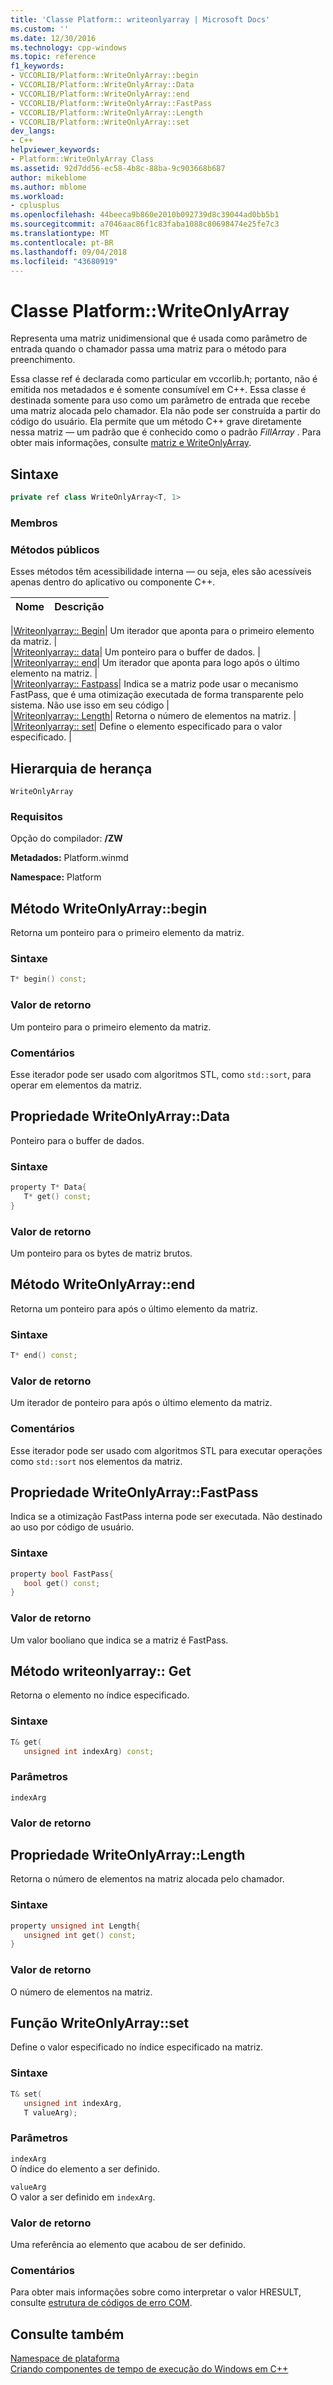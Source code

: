 ```yaml
---
title: 'Classe Platform:: writeonlyarray | Microsoft Docs'
ms.custom: ''
ms.date: 12/30/2016
ms.technology: cpp-windows
ms.topic: reference
f1_keywords:
- VCCORLIB/Platform::WriteOnlyArray::begin
- VCCORLIB/Platform::WriteOnlyArray::Data
- VCCORLIB/Platform::WriteOnlyArray::end
- VCCORLIB/Platform::WriteOnlyArray::FastPass
- VCCORLIB/Platform::WriteOnlyArray::Length
- VCCORLIB/Platform::WriteOnlyArray::set
dev_langs:
- C++
helpviewer_keywords:
- Platform::WriteOnlyArray Class
ms.assetid: 92d7dd56-ec58-4b8c-88ba-9c903668b687
author: mikeblome
ms.author: mblome
ms.workload:
- cplusplus
ms.openlocfilehash: 44beeca9b860e2010b092739d8c39044ad0bb5b1
ms.sourcegitcommit: a7046aac86f1c83faba1088c80698474e25fe7c3
ms.translationtype: MT
ms.contentlocale: pt-BR
ms.lasthandoff: 09/04/2018
ms.locfileid: "43680919"
---
```

# <a name="platformwriteonlyarray-class"></a>Classe Platform::WriteOnlyArray
Representa uma matriz unidimensional que é usada como parâmetro de entrada quando o chamador passa uma matriz para o método para preenchimento.  
  
 Essa classe ref é declarada como particular em vccorlib.h; portanto, não é emitida nos metadados e é somente consumível em C++. Essa classe é destinada somente para uso como um parâmetro de entrada que recebe uma matriz alocada pelo chamador. Ela não pode ser construída a partir do código do usuário. Ela permite que um método C++ grave diretamente nessa matriz — um padrão que é conhecido como o padrão *FillArray* . Para obter mais informações, consulte [matriz e WriteOnlyArray](../cppcx/array-and-writeonlyarray-c-cx.md).  
  
## <a name="syntax"></a>Sintaxe  
  
```cpp  
private ref class WriteOnlyArray<T, 1>  
```  
  
### <a name="members"></a>Membros  
  
### <a name="public-methods"></a>Métodos públicos  
 Esses métodos têm acessibilidade interna — ou seja, eles são acessíveis apenas dentro do aplicativo ou componente C++.  
  
|Nome|Descrição|  
|----------|-----------------|  

|[Writeonlyarray:: Begin](#begin)| Um iterador que aponta para o primeiro elemento da matriz. |  
|[Writeonlyarray:: data](#data)| Um ponteiro para o buffer de dados. |  
|[Writeonlyarray:: end](#end)| Um iterador que aponta para logo após o último elemento na matriz. |  
|[Writeonlyarray:: Fastpass](#fastpass)| Indica se a matriz pode usar o mecanismo FastPass, que é uma otimização executada de forma transparente pelo sistema. Não use isso em seu código |  
|[Writeonlyarray:: Length](#length)| Retorna o número de elementos na matriz. |  
|[Writeonlyarray:: set](#set)| Define o elemento especificado para o valor especificado. |  

  
## <a name="inheritance-hierarchy"></a>Hierarquia de herança  
 `WriteOnlyArray`  
  
### <a name="requirements"></a>Requisitos  
 Opção do compilador: **/ZW**  
  
 **Metadados:** Platform.winmd  
  
 **Namespace:** Platform  

## <a name="begin"></a>  Método WriteOnlyArray::begin
Retorna um ponteiro para o primeiro elemento da matriz.  
  
### <a name="syntax"></a>Sintaxe  
  
```cpp  
T* begin() const;  
```  
  
### <a name="return-value"></a>Valor de retorno  
 Um ponteiro para o primeiro elemento da matriz.  
  
### <a name="remarks"></a>Comentários  
 Esse iterador pode ser usado com algoritmos STL, como `std::sort`, para operar em elementos da matriz.  
  


## <a name="data"></a>  Propriedade WriteOnlyArray::Data
Ponteiro para o buffer de dados.  
  
### <a name="syntax"></a>Sintaxe  
  
```cpp  
property T* Data{  
   T* get() const;  
}  
```  
  
### <a name="return-value"></a>Valor de retorno  
 Um ponteiro para os bytes de matriz brutos.  
  


## <a name="end"></a>  Método WriteOnlyArray::end
Retorna um ponteiro para após o último elemento da matriz.  
  
### <a name="syntax"></a>Sintaxe  
  
```cpp  
T* end() const;  
```  
  
### <a name="return-value"></a>Valor de retorno  
 Um iterador de ponteiro para após o último elemento da matriz.  
  
### <a name="remarks"></a>Comentários  
 Esse iterador pode ser usado com algoritmos STL para executar operações como `std::sort` nos elementos da matriz.  
  


## <a name="fastpass"></a>  Propriedade WriteOnlyArray::FastPass
Indica se a otimização FastPass interna pode ser executada. Não destinado ao uso por código de usuário.  
  
### <a name="syntax"></a>Sintaxe  
  
```cpp  
property bool FastPass{  
   bool get() const;  
}  
```  
  
### <a name="return-value"></a>Valor de retorno  
 Um valor booliano que indica se a matriz é FastPass.  
  


## <a name="get"></a>  Método writeonlyarray:: Get
Retorna o elemento no índice especificado.  
  
### <a name="syntax"></a>Sintaxe  
  
```cpp  
T& get(  
   unsigned int indexArg) const;  
```  
  
### <a name="parameters"></a>Parâmetros  
 `indexArg`  
  
### <a name="return-value"></a>Valor de retorno  
  


## <a name="length"></a>  Propriedade WriteOnlyArray::Length
Retorna o número de elementos na matriz alocada pelo chamador.  
  
### <a name="syntax"></a>Sintaxe  
  
```cpp  
property unsigned int Length{  
   unsigned int get() const;  
}  
```  
  
### <a name="return-value"></a>Valor de retorno  
 O número de elementos na matriz.  
  


## <a name="set"></a>  Função WriteOnlyArray::set
Define o valor especificado no índice especificado na matriz.  
  
### <a name="syntax"></a>Sintaxe  
  
```cpp  
T& set(  
   unsigned int indexArg,  
   T valueArg);  
```  
  
### <a name="parameters"></a>Parâmetros  
 `indexArg`  
 O índice do elemento a ser definido.  
  
 `valueArg`  
 O valor a ser definido em `indexArg`.  
  
### <a name="return-value"></a>Valor de retorno  
 Uma referência ao elemento que acabou de ser definido.  
  

  
### <a name="remarks"></a>Comentários  
 Para obter mais informações sobre como interpretar o valor HRESULT, consulte [estrutura de códigos de erro COM](/windows/desktop/com/structure-of-com-error-codes).  
  
  
## <a name="see-also"></a>Consulte também  
 [Namespace de plataforma](platform-namespace-c-cx.md)   
 [Criando componentes de tempo de execução do Windows em C++](/windows/uwp/winrt-components/creating-windows-runtime-components-in-cpp)